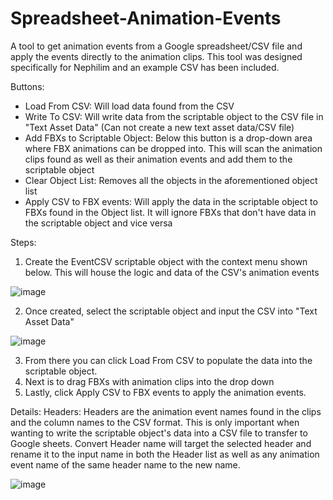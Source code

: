 # Spreadsheet-Animation-Events
A tool to get animation events from a Google spreadsheet/CSV file and apply the events directly to the animation clips. This tool was designed specifically for Nephilim and an example CSV has been included.

Buttons:
- Load From CSV: Will load data found from the CSV
- Write To CSV: Will write data from the scriptable object to the CSV file in "Text Asset Data" (Can not create a new text asset data/CSV file)
- Add FBXs to Scriptable Object: Below this button is a drop-down area where FBX animations can be dropped into. This will scan the animation clips found as well as their animation events and add them to the scriptable object
- Clear Object List: Removes all the objects in the aforementioned object list
- Apply CSV to FBX events: Will apply the data in the scriptable object to FBXs found in the Object list. It will ignore FBXs that don't have data in the scriptable object and vice versa

Steps:
1. Create the EventCSV scriptable object with the context menu shown below. This will house the logic and data of the CSV's animation events

![image](https://github.com/InsomniacSnorlax/Spreadsheet-Animation-Events/assets/94978222/285bc0f0-a00d-4116-9fb0-6b2a58c005fd)

2. Once created, select the scriptable object and input the CSV into "Text Asset Data"

![image](https://github.com/InsomniacSnorlax/Spreadsheet-Animation-Events/assets/94978222/f32dce4e-ef41-432b-96b9-ae091e795d97)

3. From there you can click Load From CSV to populate the data into the scriptable object.
4. Next is to drag FBXs with animation clips into the drop down
5. Lastly, click Apply CSV to FBX events to apply the animation events.

Details:
Headers: Headers are the animation event names found in the clips and the column names to the CSV format. This is only important when wanting to write the scriptable object's data into a CSV file to transfer to Google sheets.
Convert Header name will target the selected header and rename it to the input name in both the Header list as well as any animation event name of the same header name to the new name.

![image](https://github.com/InsomniacSnorlax/Spreadsheet-Animation-Events/assets/94978222/39cbe52c-16db-4b5e-b12f-32ed259ac099)
